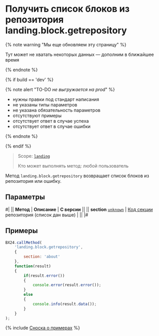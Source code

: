 # Получить список блоков из репозитория landing.block.getrepository

{% note warning "Мы еще обновляем эту страницу" %}

Тут может не хватать некоторых данных — дополним в ближайшее время

{% endnote %}

{% if build == 'dev' %}

{% note alert "TO-DO _не выгружается на prod_" %}

- нужны правки под стандарт написания
- не указаны типы параметров
- не указана обязательность параметров
- отсутствуют примеры
- отсутствует ответ в случае успеха
- отсутствует ответ в случае ошибки

{% endnote %}

{% endif %}

> Scope: [`landing`](../../../scopes/permissions.md)
>
> Кто может выполнять метод: любой пользователь

Метод `landing.block.getrepository` возвращает список блоков из репозитория или ошибку.

## Параметры

#|
|| **Метод** | **Описание** | **С версии** ||
|| **section**
[`unknown`](../../../data-types.md) | [Код секции](#block) репозитория (список дан выше) | ||
|#

## Примеры

```js
BX24.callMethod(
    'landing.block.getrepository',
    {
        section: 'about'
    },
    function(result)
    {
        if(result.error())
        {
            console.error(result.error());
        }
        else
        {
            console.info(result.data());
        }
    }
);
```

{% include [Сноска о примерах](../../../../_includes/examples.md) %}
